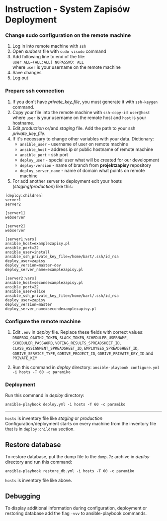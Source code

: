 # Instruction - System Zapisów Deployment

### Change sudo configuration on the remote machine
1. Log in into remote machine with `ssh`
2. Open *sudoers* file with `sudo visudo` command
3. Add following line to end of the file:\
    `user ALL=(ALL:ALL) NOPASSWD: ALL`\
    where `user` is your username on the remote machine
4. Save changes
5. Log out

### Prepare ssh connection
 1. If you don't have *private_key_file*, you must generate it with `ssh-keygen` command.
 2. Copy your file into the remote machine with `ssh-copy-id user@host`\
    where `user` is your username on the remote host and `host` is your hostname.
 3. Edit *production* or/and *staging* file. Add the path to your ssh *private_key_file*.
 4. If it's necessary to change other variables with your data.
    Dictionary:
    - `ansible_user` - username of user on remote machine
    - `ansible_host` - address ip or public hostname of remote machine
    - `ansible_port` - ssh port
    - `deploy_user` - special user what will be created for our development
    - `deploy-version` - name of branch from __projektzapisy__ repository
    - `deploy_server_name` - name of domain what points on remote machine
5. For add another server to deployment edit your hosts (*staging*/*production*) like this:
```
[deploy:children]
server1
server2

[server1]
webserver

[server2]
webserver

[server1:vars]
ansible_host=examplezapisy.pl
ansible_port=22
ansible_user=install
ansible_ssh_private_key_file=/home/bart/.ssh/id_rsa
deploy_user=zapisy
deploy_version=master-dev
deploy_server_name=examplezapisy.pl

[server2:vars]
ansible_host=secondexamplezapisy.pl
ansible_port=22
ansible_user=alice
ansible_ssh_private_key_file=/home/bart/.ssh/id_rsa
deploy_user=zapisy
deploy_version=master
deploy_server_name=secondexamplezapisy.pl
```

### Configure the remote machine
1. Edit `.env` in *deploy* file. Replace these fields with correct values:
	`DROPBOX_OAUTH2_TOKEN`, `SLACK_TOKEN`, `SCHEDULER_USERNAME`, `SCHEDULER_PASSWORD`, `VOTING_RESULTS_SPREADSHEET_ID`, `CLASS_ASSIGNMENT_SPREADSHEET_ID`, `EMPLOYEES_SPREADSHEET_ID`, `GDRIVE_SERVICE_TYPE`, `GDRIVE_PROJECT_ID`, `GDRIVE_PRIVATE_KEY_ID` and `PRIVATE_KEY`

2. Run this command in *deploy* directory:
`ansible-playbook configure.yml -i hosts -T 60 -c paramiko`
### Deployment
Run this command in *deploy* directory:
```
ansible-playbook deploy.yml -i hosts -T 60 -c paramiko
```
---
`hosts` is inventory file like *staging* or *production*\
Configuration/deployment starts on every machine from the inventory file that is in `deploy:children` section.

## Restore database
To restore database, put the dump file to the `dump.7z` archive in *deploy* directory and run this command:
```
ansible-playbook restore_db.yml -i hosts -T 60 -c paramiko
```
`hosts` is inventory file like above.

## Debugging
To display additional information during configuration, deployment or restoring database add the flag `-vvv` to ansible-playbook commands.
